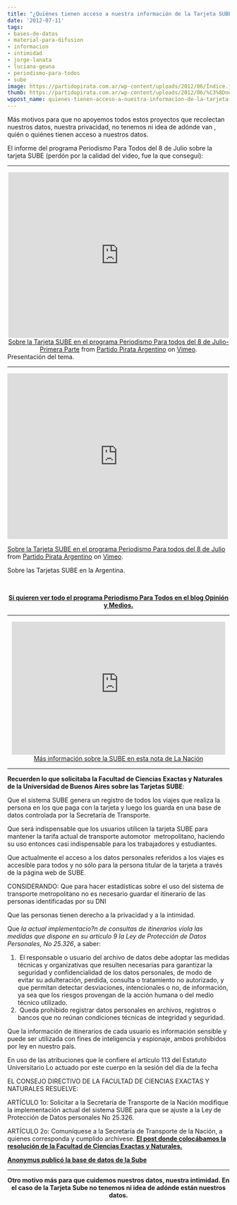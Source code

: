 ```yaml
---
title: "¿Quiénes tienen acceso a nuestra información de la Tarjeta SUBE?"
date: '2012-07-11'
tags:
- bases-de-datos
- material-para-difusion
- informacion
- intimidad
- jorge-lanata
- luciana-geuna
- periodismo-para-todos
- sube
image: https://partidopirata.com.ar/wp-content/uploads/2012/06/Índice.jpeg
thumb: https://partidopirata.com.ar/wp-content/uploads/2012/06/%C3%8Dndice-150x150.jpeg
wppost_name: quienes-tienen-acceso-a-nuestra-informacion-de-la-tarjeta-sube
---
```


Más motivos para que no apoyemos todos estos proyectos que recolectan nuestros datos, nuestra privacidad, no tenemos ni idea de adónde van , quién o quiénes tienen acceso a nuestros datos.

El informe del programa Periodismo Para Todos del 8 de Julio sobre la tarjeta SUBE (perdón por la calidad del video, fue la que conseguí):

<hr />

<center>
<iframe src="http://player.vimeo.com/video/45594084" frameborder="0" width="500" height="375"></iframe></center><center></center><center><a href="http://vimeo.com/45594084">Sobre la Tarjeta SUBE en el programa Periodismo Para todos del 8 de Julio-Primera Parte</a> from <a href="http://vimeo.com/user3611990">Partido Pirata Argentino</a> on <a href="http://vimeo.com">Vimeo</a>.</center>Presentación del tema.

<hr />

<iframe src="http://player.vimeo.com/video/45592965" frameborder="0" width="500" height="375"></iframe>

<a href="http://vimeo.com/45592965">Sobre la Tarjeta SUBE en el programa Periodismo Para todos del 8 de Julio</a> from <a href="http://vimeo.com/user3611990">Partido Pirata Argentino</a> on <a href="http://vimeo.com">Vimeo</a>.

Sobre las Tarjetas SUBE en la Argentina.

&nbsp;
<p style="text-align: center;"><strong><a href="http://opinionymedios.blogspot.com/2012/07/lanata-periodismo-para-todos-ppt-872012.html" target="_blank">Si quieren ver todo el programa Periodismo Para Todos en el blog Opinión y Medios.</a></strong></p>


<hr />

<center>
<iframe src="http://especiales.lanacion.com.ar/multimedia/proyectos/12/06/sube/global/index2.htm" frameborder="0" scrolling="no" width="484" height="301"></iframe>
<a href="http://www.lanacion.com.ar/1489492-sube-la-contrataron-por-un-millon-de-pesos-pero-nunca-se-entero" target="_blank">Más información sobre la SUBE en esta nota de La Nación</a></center>

<hr />

<strong>Recuerden lo que solicitaba la Facultad de Ciencias Exactas y Naturales de la Universidad de Buenos Aires sobre las Tarjetas SUBE</strong>:

Que el sistema SUBE genera un registro de todos los viajes que realiza la persona en los que paga con la tarjeta y luego los guarda en una base de datos controlada por la Secretaría de Transporte.

Que será indispensable que los usuarios utilicen la tarjeta SUBE para mantener la tarifa actual de transporte automotor  metropolitano, haciendo su uso entonces casi indispensable para los trabajadores y estudiantes.

Que actualmente el acceso a los datos personales referidos a los viajes es accesible para todos y no sólo para la persona titular de la tarjeta a través de la página web de SUBE.

CONSIDERANDO:
Que para hacer estadísticas sobre el uso del sistema de transporte metropolitano no es necesario guardar el itinerario de las personas
identificadas por su DNI

Que las personas tienen derecho a la privacidad y a la intimidad.

Que *la actual implementacio?n de consultas de itinerarios viola las medidas que dispone en su artículo 9 la Ley de Protección de Datos Personales, No 25.326*, a saber:
<ol>
	<li> El responsable o usuario del archivo de datos debe adoptar las medidas técnicas y organizativas que resulten necesarias para garantizar la seguridad y confidencialidad de los datos personales, de modo de evitar su adulteración, perdida, consulta o tratamiento no autorizado, y que permitan detectar desviaciones, intencionales o no, de información, ya sea que los riesgos provengan de la acción humana o del medio técnico utilizado.</li>
	<li> Queda prohibido registrar datos personales en archivos, registros o bancos que no reúnan condiciones técnicas de integridad y seguridad.</li>
</ol>
Que la información de itinerarios de cada usuario es información sensible y puede ser utilizada con fines de inteligencia y espionaje, ambos prohibidos por ley en nuestro país.

En uso de las atribuciones que le confiere el artículo 113 del Estatuto Universitario Lo actuado por este cuerpo en la sesión del día de la fecha

EL CONSEJO DIRECTIVO DE LA FACULTAD DE CIENCIAS EXACTAS Y NATURALES RESUELVE:

ARTÍCULO 1o: Solicitar a la Secretaría de Transporte de la Nación modifique la implementación actual del sistema SUBE para que se ajuste a la Ley de Protección de Datos personales No 25.326.

ARTÍCULO 2o: Comuníquese a la Secretaría de Transporte de la Nación, a quienes corresponda y cumplido archívese.
<strong><a href="https://partidopirata.com.ar/3674/resolucion-de-la-facultad-de-ciencias-exactas-y-naturales-de-la-universidad-de-buenos-aires-sobre-las-tarjetas-sube">El post donde colocábamos la resolución de la Facultad de Ciencias Exactas y Naturales.</a></strong>

<strong><a href="https://partidopirata.com.ar/2976/anonymous-publica-base-de-datos-de-sube">Anonymus publicó la base de datos de la Sube</a>
</strong>

<hr />
<p style="text-align: center;"><strong>Otro motivo más para que cuidemos nuestros datos, nuestra intimidad. En el caso de la Tarjeta Sube no tenemos ni idea de adónde están nuestros datos.</strong></p>
